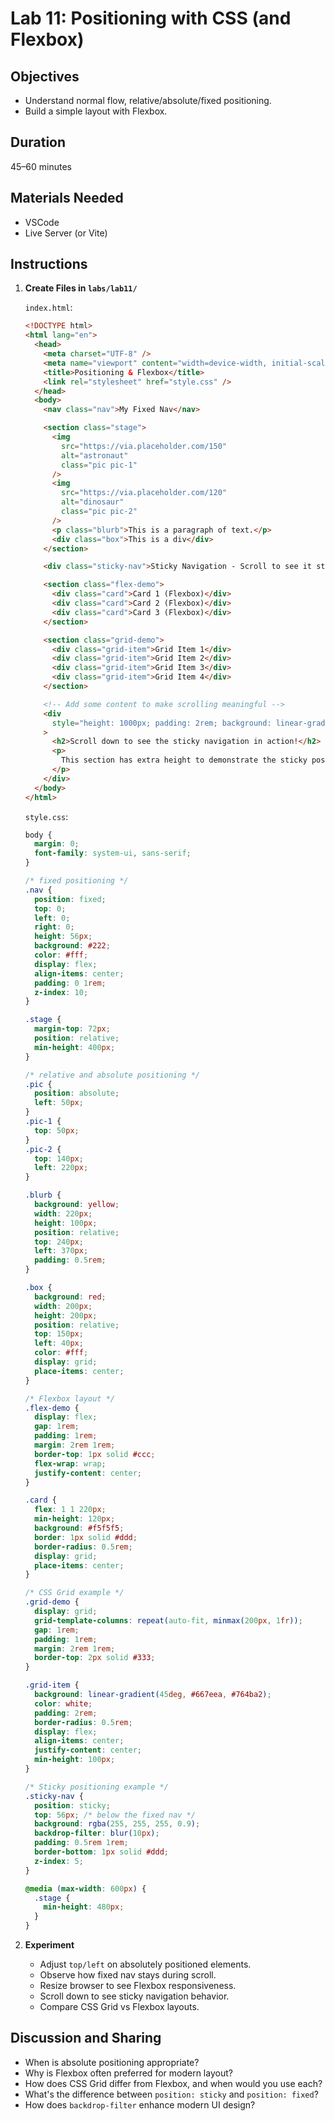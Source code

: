 # Lab 11: Positioning with CSS (and Flexbox)

## Objectives

- Understand normal flow, relative/absolute/fixed positioning.
- Build a simple layout with Flexbox.

## Duration

45–60 minutes

## Materials Needed

- VSCode
- Live Server (or Vite)

## Instructions

1. **Create Files in `labs/lab11/`**

   `index.html`:

   ```html
   <!DOCTYPE html>
   <html lang="en">
     <head>
       <meta charset="UTF-8" />
       <meta name="viewport" content="width=device-width, initial-scale=1.0" />
       <title>Positioning & Flexbox</title>
       <link rel="stylesheet" href="style.css" />
     </head>
     <body>
       <nav class="nav">My Fixed Nav</nav>

       <section class="stage">
         <img
           src="https://via.placeholder.com/150"
           alt="astronaut"
           class="pic pic-1"
         />
         <img
           src="https://via.placeholder.com/120"
           alt="dinosaur"
           class="pic pic-2"
         />
         <p class="blurb">This is a paragraph of text.</p>
         <div class="box">This is a div</div>
       </section>

       <div class="sticky-nav">Sticky Navigation - Scroll to see it stick!</div>

       <section class="flex-demo">
         <div class="card">Card 1 (Flexbox)</div>
         <div class="card">Card 2 (Flexbox)</div>
         <div class="card">Card 3 (Flexbox)</div>
       </section>

       <section class="grid-demo">
         <div class="grid-item">Grid Item 1</div>
         <div class="grid-item">Grid Item 2</div>
         <div class="grid-item">Grid Item 3</div>
         <div class="grid-item">Grid Item 4</div>
       </section>

       <!-- Add some content to make scrolling meaningful -->
       <div
         style="height: 1000px; padding: 2rem; background: linear-gradient(to bottom, #f8f9fa, #e9ecef);"
       >
         <h2>Scroll down to see the sticky navigation in action!</h2>
         <p>
           This section has extra height to demonstrate the sticky positioning.
         </p>
       </div>
     </body>
   </html>
   ```

   `style.css`:

   ```css
   body {
     margin: 0;
     font-family: system-ui, sans-serif;
   }

   /* fixed positioning */
   .nav {
     position: fixed;
     top: 0;
     left: 0;
     right: 0;
     height: 56px;
     background: #222;
     color: #fff;
     display: flex;
     align-items: center;
     padding: 0 1rem;
     z-index: 10;
   }

   .stage {
     margin-top: 72px;
     position: relative;
     min-height: 400px;
   }

   /* relative and absolute positioning */
   .pic {
     position: absolute;
     left: 50px;
   }
   .pic-1 {
     top: 50px;
   }
   .pic-2 {
     top: 140px;
     left: 220px;
   }

   .blurb {
     background: yellow;
     width: 220px;
     height: 100px;
     position: relative;
     top: 240px;
     left: 370px;
     padding: 0.5rem;
   }

   .box {
     background: red;
     width: 200px;
     height: 200px;
     position: relative;
     top: 150px;
     left: 40px;
     color: #fff;
     display: grid;
     place-items: center;
   }

   /* Flexbox layout */
   .flex-demo {
     display: flex;
     gap: 1rem;
     padding: 1rem;
     margin: 2rem 1rem;
     border-top: 1px solid #ccc;
     flex-wrap: wrap;
     justify-content: center;
   }

   .card {
     flex: 1 1 220px;
     min-height: 120px;
     background: #f5f5f5;
     border: 1px solid #ddd;
     border-radius: 0.5rem;
     display: grid;
     place-items: center;
   }

   /* CSS Grid example */
   .grid-demo {
     display: grid;
     grid-template-columns: repeat(auto-fit, minmax(200px, 1fr));
     gap: 1rem;
     padding: 1rem;
     margin: 2rem 1rem;
     border-top: 2px solid #333;
   }

   .grid-item {
     background: linear-gradient(45deg, #667eea, #764ba2);
     color: white;
     padding: 2rem;
     border-radius: 0.5rem;
     display: flex;
     align-items: center;
     justify-content: center;
     min-height: 100px;
   }

   /* Sticky positioning example */
   .sticky-nav {
     position: sticky;
     top: 56px; /* below the fixed nav */
     background: rgba(255, 255, 255, 0.9);
     backdrop-filter: blur(10px);
     padding: 0.5rem 1rem;
     border-bottom: 1px solid #ddd;
     z-index: 5;
   }

   @media (max-width: 600px) {
     .stage {
       min-height: 480px;
     }
   }
   ```

2. **Experiment**
   - Adjust `top/left` on absolutely positioned elements.
   - Observe how fixed nav stays during scroll.
   - Resize browser to see Flexbox responsiveness.
   - Scroll down to see sticky navigation behavior.
   - Compare CSS Grid vs Flexbox layouts.

## Discussion and Sharing

- When is absolute positioning appropriate?
- Why is Flexbox often preferred for modern layout?
- How does CSS Grid differ from Flexbox, and when would you use each?
- What's the difference between `position: sticky` and `position: fixed`?
- How does `backdrop-filter` enhance modern UI design?
